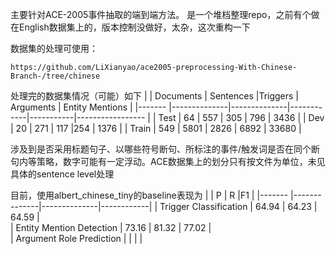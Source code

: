 主要针对ACE-2005事件抽取的端到端方法。
是一个堆档整理repo，之前有个做在English数据集上的，版本控制没做好，太杂，这次重构一下

数据集的处理可使用：
```angular2html
https://github.com/LiXianyao/ace2005-preprocessing-With-Chinese-Branch-/tree/chinese
```

处理完的数据集情况（可能）如下
|          | Documents    |  Sentences   |Triggers    | Arguments | Entity Mentions  |
|-------   |--------------|--------------|------------|-----------|----------------- |
| Test     | 64        | 557           | 305           | 796             |  3436             |
| Dev      | 20        | 271           | 117           |254              |  1376             |
| Train    | 549       | 5801         | 2826          | 6892             |   33680            |

涉及到是否采用标题句子、以哪些符号断句、所标注的事件/触发词是否在同个断句内等策略，数字可能有一定浮动。ACE数据集上的划分只有按文件为单位，未见具体的sentence level处理

目前，使用albert_chinese_tiny的baseline表现为
|          | P    |  R   |F1    | 
|-------   |--------------|--------------|------------|
| Trigger Classification     | 64.94        | 64.23           | 64.59           |          
| Entity Mention Detection      | 73.16        | 81.32           | 77.02           |          
| Argument Role Prediction    |       |         |           |          

